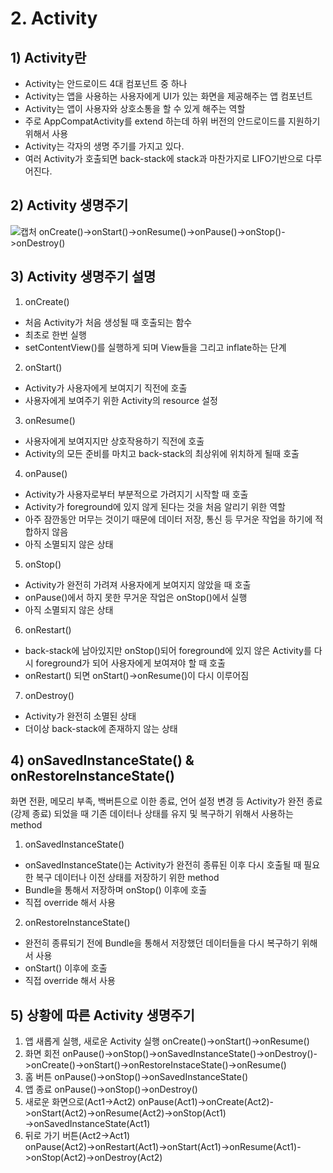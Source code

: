 # 2. Activity
## 1) Activity란
+ Activity는 안드로이드 4대 컴포넌트 중 하나
+ Activity는 앱을 사용하는 사용자에게 UI가 있는 화면을 제공해주는 앱 컴포넌트
+ Activity는 앱이 사용자와 상호소통을 할 수 있게 해주는 역할
+ 주로 AppCompatActivity를 extend 하는데 하위 버전의 안드로이드를 지원하기 위해서 사용
+ Activity는 각자의 생명 주기를 가지고 있다.
+ 여러 Activity가 호출되면 back-stack에 stack과 마찬가지로 LIFO기반으로 다루어진다.

## 2) Activity 생명주기
![캡처](https://user-images.githubusercontent.com/17876424/118461280-7b52af00-b738-11eb-977f-b3f60e2b0c2b.PNG)
onCreate()->onStart()->onResume()->onPause()->onStop()->onDestroy()

## 3) Activity 생명주기 설명
1. onCreate()
+ 처음 Activity가 처음 생성될 때 호출되는 함수
+ 최초로 한번 실행
+ setContentView()를 실행하게 되며 View들을 그리고 inflate하는 단계

2. onStart()
+ Activity가 사용자에게 보여지기 직전에 호출
+ 사용자에게 보여주기 위한 Activity의 resource 설정

3. onResume()
+ 사용자에게 보여지지만 상호작용하기 직전에 호출
+ Activity의 모든 준비를 마치고 back-stack의 최상위에 위치하게 될때 호출

4. onPause()
+ Activity가 사용자로부터 부분적으로 가려지기 시작할 때 호출
+ Activity가 foreground에 있지 않게 된다는 것을 처음 알리기 위한 역할
+ 아주 잠깐동안 머무는 것이기 때문에 데이터 저장, 통신 등 무거운 작업을 하기에 적합하지 않음
+ 아직 소멸되지 않은 상태

5. onStop()
+ Activity가 완전히 가려져 사용자에게 보여지지 않았을 때 호출
+ onPause()에서 하지 못한 무거운 작업은 onStop()에서 실행
+ 아직 소멸되지 않은 상태

6. onRestart()
+ back-stack에 남아있지만 onStop()되어 foreground에 있지 않은 Activity를 다시 foreground가 되어 사용자에게 보여져야 할 때 호출
+ onRestart() 되면 onStart()->onResume()이 다시 이루어짐

7. onDestroy()
+ Activity가 완전히 소멸된 상태
+ 더이상 back-stack에 존재하지 않는 상태

## 4) onSavedInstanceState() & onRestoreInstanceState()
화면 전환, 메모리 부족, 백버튼으로 이한 종료, 언어 설정 변경 등 Activity가 완전 종료(강제 종료) 되었을 때 기존 데이터나 상태를 유지 및 복구하기 위해서 사용하는 method
1. onSavedInstanceState()
+ onSavedInstanceState()는 Activity가 완전히 종류된 이후 다시 호출될 때 필요한 복구 데이터나 이전 상태를 저장하기 위한 method
+ Bundle을 통해서 저장하며 onStop() 이후에 호출
+ 직접 override 해서 사용
2. onRestoreInstanceState()
+ 완전히 종류되기 전에 Bundle을 통해서 저장했던 데이터들을 다시 복구하기 위해서 사용
+ onStart() 이후에 호출
+ 직접 override 해서 사용

## 5) 상황에 따른 Activity 생명주기
1. 앱 새롭게 실행, 새로운 Activity 실행
onCreate()->onStart()->onResume()
2. 화면 회전
onPause()->onStop()->onSavedInstanceState()->onDestroy()->onCreate()->onStart()->onRestoreInstaceState()->onResume()
3. 홈 버튼
onPause()->onStop()->onSavedInstanceState()
4. 앱 종료
onPause()->onStop()->onDestroy()
5. 새로운 화면으로(Act1->Act2)
onPause(Act1)->onCreate(Act2)->onStart(Act2)->onResume(Act2)->onStop(Act1)<br>->onSavedInstanceState(Act1)
6. 뒤로 가기 버튼(Act2->Act1)<br>
onPause(Act2)->onRestart(Act1)->onStart(Act1)->onResume(Act1)->onStop(Act2)->onDestroy(Act2)
